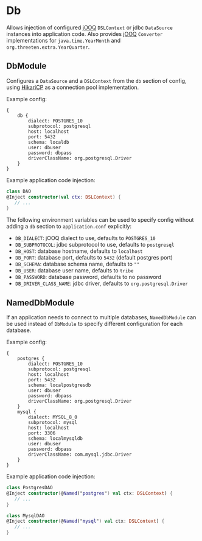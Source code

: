 Db
==
Allows injection of configured [jOOQ](https://www.jooq.org) `DSLContext` or jdbc `DataSource`
instances into application code.  Also provides [jOOQ](https://www.jooq.org) `Converter` 
implementations for `java.time.YearMonth` and `org.threeten.extra.YearQuarter`.

DbModule
--------
Configures a `DataSource` and a `DSLContext` from the `db` section of config, using
[HikariCP](https://github.com/brettwooldridge/HikariCP) as a connection pool implementation.

Example config:
```hocon
{
    db {
        dialect: POSTGRES_10
        subprotocol: postgresql
        host: localhost
        port: 5432
        schema: localdb
        user: dbuser
        password: dbpass
        driverClassName: org.postgresql.Driver
    }
}
```

Example application code injection:
```kotlin
class DAO
@Inject constructor(val ctx: DSLContext) {
   // ...
}
```

The following environment variables can be used to specify config without adding a `db`
section to `application.conf` explicitly:
* `DB_DIALECT`:  jOOQ dialect to use, defaults to `POSTGRES_10`
* `DB_SUBPROTOCOL`:  jdbc subprotocol to use, defaults to `postgresql`
* `DB_HOST`:  database hostname, defaults to `localhost`
* `DB_PORT`:  database port, defaults to `5432` (default postgres port)
* `DB_SCHEMA`:  database schema name, defaults to `""`
* `DB_USER`:  database user name, defaults to `tribe`
* `DB_PASSWORD`:  database password, defaults to no password
* `DB_DRIVER_CLASS_NAME`:  jdbc driver, defaults to `org.postgresql.Driver`

NamedDbModule
-------------
If an application needs to connect to multiple databases, `NamedDbModule` can be used
instead of `DbModule` to specify different configuration for each database.

Example config:
```hocon
{
    postgres {
        dialect: POSTGRES_10
        subprotocol: postgresql
        host: localhost
        port: 5432
        schema: localpostgresdb
        user: dbuser
        password: dbpass
        driverClassName: org.postgresql.Driver
    }
    mysql {
        dialect: MYSQL_8_0
        subprotocol: mysql
        host: localhost
        port: 3306
        schema: localmysqldb
        user: dbuser
        password: dbpass
        driverClassName: com.mysql.jdbc.Driver
    }
}
```

Example application code injection:
```kotlin
class PostgresDAO
@Inject constructor(@Named("postgres") val ctx: DSLContext) {
   // ...
}

class MysqlDAO
@Inject constructor(@Named("mysql") val ctx: DSLContext) {
   // ...
}
```